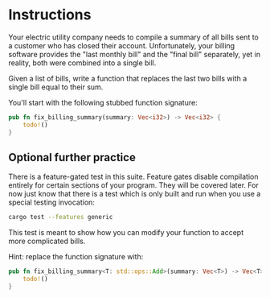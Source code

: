 # Instructions

Your electric utility company needs to compile a summary of all bills sent to a customer who has closed their account. Unfortunately, your billing software provides the "last monthly bill" and the "final bill" separately, yet in reality, both were combined into a single bill.

Given a list of bills, write a function that replaces the last two bills with a single bill equal to their sum.

You'll start with the following stubbed function signature:

```rust
pub fn fix_billing_summary(summary: Vec<i32>) -> Vec<i32> {
	todo!()
}
```

## Optional further practice

There is a feature-gated test in this suite.
Feature gates disable compilation entirely for certain sections of your program.
They will be covered later.
For now just know that there is a test which is only built and run when you use a special testing invocation:

```sh
cargo test --features generic
```

This test is meant to show how you can modify your function to accept more complicated bills.

Hint: replace the function signature with:

```rust
pub fn fix_billing_summary<T: std::ops::Add>(summary: Vec<T>) -> Vec<T> {
	todo!()
}
```
